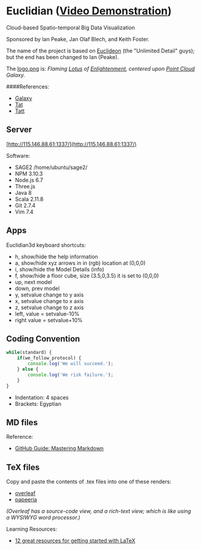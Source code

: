 # Euclidian ([Video Demonstration](https://youtu.be/om3L9AzNC-M))
Cloud-based Spatio-temporal Big Data Visualization

Sponsored by Ian Peake, Jan Olaf Blech, and Keith Foster.

The name of the project is based on [Euclideon](https://en.wikipedia.org/wiki/Euclideon) (the "Unlimited Detail" guys); but the end has been changed to Ian (Peake).

The [logo.png](https://github.com/Pretty-Cure-5/Euclidian/blob/master/SAGE2/shared/img/logo.png) is: *Flaming [Lotus](https://en.wikipedia.org/wiki/Lotus_position) of [Enlightenment](https://en.wikipedia.org/wiki/Rendering_%28computer_graphics%29), centered upon [Point Cloud](https://en.wikipedia.org/wiki/Point_cloud) Galaxy.*

####References:
* [Galaxy](https://www.iconfinder.com/icons/309774/astronomy_ciclone_cosmos_galaxy_nebula_space_whirl_icon)
* [Tat](http://tattoocollection.in/nice-lotus-tattoo-on-waist/)
* [Tatt](http://bestcelebritystyle.com/26-exceptional-white-lotus-tattoo-ideas/26-exceptional-white-lotus-tattoo-ideas-12/)

## Server
[http://115.146.88.61:1337/](http://115.146.88.61:1337/)

Software:
* SAGE2 /home/ubuntu/sage2/
* NPM 3.10.3
* Node.js 6.7
* Three.js
* Java 8
* Scala 2.11.8
* Git 2.7.4
* Vim 7.4

## Apps
Euclidian3d keyboard shortcuts:
* h, show/hide the help information
* a, show/hide xyz arrows in in (rgb) location at (0,0,0)
* i, show/hide the Model Details (info)
* f, show/hide a floor cube, size (3.5,0,3.5) it is set to (0,0,0)
* up, next model
* down, prev model
* y, setvalue change to y axis
* x, setvalue change to x axis
* z, setvalue change to z axis
* left, value = setvalue-10%
* right value = setvalue+10%

## Coding Convention
```javascript
while(standard) {
    if(we_follow_protocol) {
        console.log('We will succeed.');
    } else {
        console.log('We risk failure.');
    }
}
```
* Indentation: 4 spaces
* Brackets: Egyptian

## MD files
Reference:
* [GitHub Guide: Mastering Markdown](https://guides.github.com/features/mastering-markdown/)

## TeX files
Copy and paste the contents of .tex files into one of these renders:
* [overleaf](https://www.overleaf.com/)
* [papeeria](https://papeeria.com/)

*(Overleaf has a source-code view, and a rich-text view; which is like using a WYSIWYG word processor.)*

Learning Resources:
* [12 great resources for getting started with LaTeX](http://www.howtotex.com/general/12-great-resources-for-getting-started-with-latex/)
